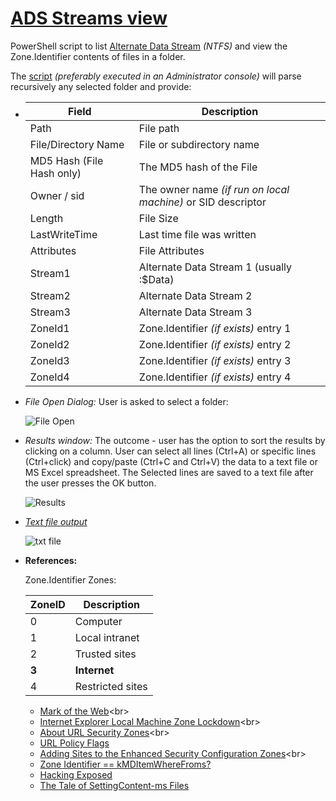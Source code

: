 <!-- saved from url=(0056) https://kacos2000.github.io/Win10-Research/ads_streams/ --> 
<!-- https://guides.github.com/features/mastering-markdown/ --> 

# [ADS Streams view](https://github.com/kacos2000/Win10-Research/blob/master/ads_streams/streams.ps1) #

PowerShell script to list [Alternate Data Stream](https://blogs.technet.microsoft.com/askcore/2013/03/24/alternate-data-streams-in-ntfs/) *(NTFS)* and view the Zone.Identifier contents of files in a folder.  

   The [script](https://github.com/kacos2000/Win10-Research/blob/master/ads_streams/streams.ps1) *(preferably executed in an Administrator console)* will parse recursively any selected folder and provide:

   -  Field                     | Description
      ------------              | -------------
      Path                      | File path
      File/Directory Name       | File or subdirectory name
      MD5 Hash (File Hash only) | The MD5 hash of the File
      Owner / sid               | The owner name *(if run on local machine)* or SID descriptor
      Length                    | File Size
      LastWriteTime             | Last time file was written
      Attributes                | File Attributes
      Stream1                   | Alternate Data Stream 1 (usually :$Data)
      Stream2                   | Alternate Data Stream 2
      Stream3                   | Alternate Data Stream 3
      ZoneId1                   | Zone.Identifier *(if exists)* entry 1
      ZoneId2                   | Zone.Identifier *(if exists)* entry 2
      ZoneId3                   | Zone.Identifier *(if exists)* entry 3
      ZoneId4                   | Zone.Identifier *(if exists)* entry 4


   - *File Open Dialog:* User is asked to select a folder:
  
      ![File Open](https://raw.githubusercontent.com/kacos2000/Win10-Research/master/ads_streams/s_o.JPG)
   

   - *Results window:* The outcome - user has the option to sort the results by clicking on a column. User can select all lines (Ctrl+A) or specific lines (Ctrl+click) and copy/paste (Ctrl+C and Ctrl+V) the data to a text file or MS Excel spreadsheet. The Selected lines are saved to a text file after the user presses the OK button.
  
      ![Results](https://raw.githubusercontent.com/kacos2000/Win10-Research/master/ads_streams/s_results.JPG)
   
   
   - *[Text file output](streams%2002-07-2018%2007-44.txt)* 
   
       ![txt file](https://raw.githubusercontent.com/kacos2000/Win10-Research/master/ads_streams/txt.JPG)
       
       
     
   - **References:**<br> 
   
      Zone.Identifier Zones:
   
       **ZoneID** | **Description**
        -- | -----
        0 | Computer
        1 | Local intranet
        2 | Trusted sites
        **3** | **Internet**
        4 | Restricted sites
      
      - [Mark of the Web](https://docs.microsoft.com/en-us/previous-versions/windows/internet-explorer/ie-developer/compatibility/ms537628(v=vs.85))<br>
      - [Internet Explorer Local Machine Zone Lockdown](https://docs.microsoft.com/en-us/previous-versions/windows/it-pro/windows-server-2003/cc782928(v=ws.10))<br> 
      - [About URL Security Zones](https://docs.microsoft.com/en-us/previous-versions/windows/internet-explorer/ie-developer/platform-apis/ms537183(v=vs.85))<br>
      - [URL Policy Flags](https://docs.microsoft.com/en-us/previous-versions/windows/internet-explorer/ie-developer/platform-apis/ms537179%28v%3dvs.85%29)<br>
      - [Adding Sites to the Enhanced Security Configuration Zones](https://docs.microsoft.com/en-us/previous-versions/windows/internet-explorer/ie-developer/platform-apis/ms537181(v%3dvs.85))<br>
      - [Zone Identifier == kMDItemWhereFroms?](https://thinkdfir.com/2018/06/17/zone-identifier-kmditemwherefroms/)<br>
      - [Hacking Exposed](http://www.hecfblog.com/2018/06/daily-blog-402-solution-saturday-62318.html)<br>
      - [The Tale of SettingContent-ms Files](https://posts.specterops.io/the-tale-of-settingcontent-ms-files-f1ea253e4d39?gi=57a1d1779f80)

